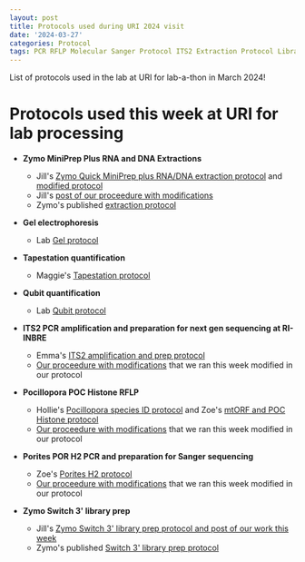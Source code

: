 ```yaml
---
layout: post
title: Protocols used during URI 2024 visit
date: '2024-03-27'
categories: Protocol
tags: PCR RFLP Molecular Sanger Protocol ITS2 Extraction Protocol LibraryPrep
---
```


List of protocols used in the lab at URI for lab-a-thon in March 2024!  

# Protocols used this week at URI for lab processing 

- **Zymo MiniPrep Plus RNA and DNA Extractions**   
	- Jill's [Zymo Quick MiniPrep plus RNA/DNA extraction protocol](https://github.com/JillAshey/JillAshey_Putnam_Lab_Notebook/blob/master/_posts/2023-07-21-MiniprepPlus-DNA%3ARNA-extractions-McapLarvae.md) and [modified protocol](https://github.com/JillAshey/JillAshey_Putnam_Lab_Notebook/blob/master/_posts/2023-12-20-MiniprepPlus-DNA%3ARNA-extractions-McapLarvae.md)
	- Jill's [post of our proceedure with modifications](https://github.com/JillAshey/JillAshey_Putnam_Lab_Notebook/blob/master/_posts/2024-03-27-MiniprepPlus-DNA%3ARNA-extractions-Poc2023.md)
	- Zymo's published [extraction protocol](https://files.zymoresearch.com/protocols/_d7003t_d7003_quick-dna-rna_miniprep_plus_kit.pdf)

- **Gel electrophoresis**  
	- Lab [Gel protocol](https://github.com/Putnam-Lab/Lab_Management/blob/master/Lab_Resources/DNA_RNA-protocols/Agarose-Gel-Protocol.md) 

- **Tapestation quantification**
	- Maggie's [Tapestation protocol](https://meschedl.github.io/MESPutnam_Open_Lab_Notebook/DNA-Tapestation/) 

- **Qubit quantification**   
	- Lab [Qubit protocol](https://github.com/Putnam-Lab/Lab_Management/blob/master/Lab_Resources/DNA_RNA-protocols/Qubit-Protocol.md) 

- **ITS2 PCR amplification and preparation for next gen sequencing at RI-INBRE**
	- Emma's [ITS2 amplification and prep protocol](https://github.com/emmastrand/EmmaStrand_Notebook/blob/master/_posts/2020-01-31-ITS2-Sequencing-Protocol.md) 
	- [Our proceedure with modifications](https://ahuffmyer.github.io/ASH_Putnam_Lab_Notebook/ITS2-amplicon-PCR-and-preparation-for-sequencing-20240326/) that we ran this week modified in our protocol 
 
- **Pocillopora POC Histone RFLP**  
	- Hollie's [Pocillopora species ID protocol](https://github.com/hputnam/Putnam_Lab_Notebook/blob/master/_posts/2023-07-23-PocID.md) and Zoe's [mtORF and POC Histone protocol](https://zdellaert.github.io/ZD_Putnam_Lab_Notebook/PCR-Protocol/)
	- [Our proceedure with modifications](https://ahuffmyer.github.io/ASH_Putnam_Lab_Notebook/E5-POC-and-POR-Species-ID-PCR-and-RFLPs/) that we ran this week modified in our protocol 

- **Porites POR H2 PCR and preparation for Sanger sequencing**  
	- Zoe's [Porites H2 protocol](https://zdellaert.github.io/ZD_Putnam_Lab_Notebook/PCR-Protocol/)
	- [Our proceedure with modifications](https://ahuffmyer.github.io/ASH_Putnam_Lab_Notebook/E5-POC-and-POR-Species-ID-PCR-and-RFLPs/) that we ran this week modified in our protocol 

- **Zymo Switch 3' library prep**
	- Jill's [Zymo Switch 3' library prep protocol and post of our work this week](https://www.zymoresearch.com/products/zymo-seq-switchfree-3-mrna-library-kit)
	- Zymo's published [Switch 3' library prep protocol](https://github.com/JillAshey/JillAshey_Putnam_Lab_Notebook/blob/master/_posts/2024-03-28-Zymo-SwitchFree.md)
 





